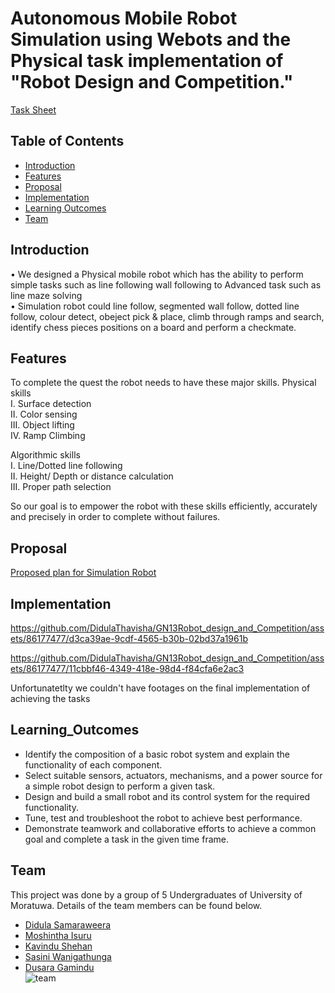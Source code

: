 
# Autonomous Mobile Robot Simulation using Webots and the Physical task implementation of "Robot Design and Competition."

[Task Sheet](Task_Description.pdf)


## Table of Contents

- [Introduction](#introduction)
- [Features](#features)
- [Proposal](#proposal)
- [Implementation](#implementation)  
- [Learning Outcomes](#learning_outcomes)
- [Team](#team)

## Introduction
• We designed a Physical mobile robot which has the ability to perform simple tasks such as line following wall following to Advanced task such as line maze solving  
• Simulation robot could line follow, segmented wall follow, dotted line follow, colour detect, obeject pick & place, climb through ramps and search, identify chess pieces positions on a board and perform a checkmate.


## Features

To complete the quest the robot needs to have these major skills. 
 Physical skills  
I. Surface detection  
II. Color sensing  
III. Object lifting  
IV. Ramp Climbing  

Algorithmic skills  
I. Line/Dotted line following  
II. Height/ Depth or distance calculation  
III. Proper path selection  

So our goal is to empower the robot with these skills efficiently, accurately and precisely in order to complete without failures. 

## Proposal 

[Proposed plan for Simulation Robot](Simulation_proposal.pdf)

## Implementation
https://github.com/DidulaThavisha/GN13Robot_design_and_Competition/assets/86177477/d3ca39ae-9cdf-4565-b30b-02bd37a1961b

https://github.com/DidulaThavisha/GN13Robot_design_and_Competition/assets/86177477/11cbbf46-4349-418e-98d4-f84cfa6e2ac3




Unfortunatetlty we couldn't have footages on the final implementation of achieving the tasks



## Learning_Outcomes

- Identify the composition of a basic robot system and explain the functionality of each component.
- Select suitable sensors, actuators, mechanisms, and a power source for a simple robot design to perform a given task.
- Design and build a small robot and its control system for the required functionality.
- Tune, test and troubleshoot the robot to achieve best performance.
- Demonstrate teamwork and collaborative efforts to achieve a common goal and complete a task in the given time frame.  


## Team
This project was done by a group of 5 Undergraduates of University of Moratuwa. Details of the team members can be found below.  
- [Didula Samaraweera](https://github.com/DidulaThavisha)  
- [Moshintha Isuru](https://github.com/Moshintha20)  
- [Kavindu Shehan](https://github.com/ShehanHMK)  
- [Sasini Wanigathunga](https://github.com/SasiniWanigathunga)  
- [Dusara Gamindu](https://github.com/DusaraG)  
![team](https://github.com/DidulaThavisha/GN13Robot_design_and_Competition/assets/86177477/67ee578b-cb38-49a2-a5ce-1131b4b7dfaa)



